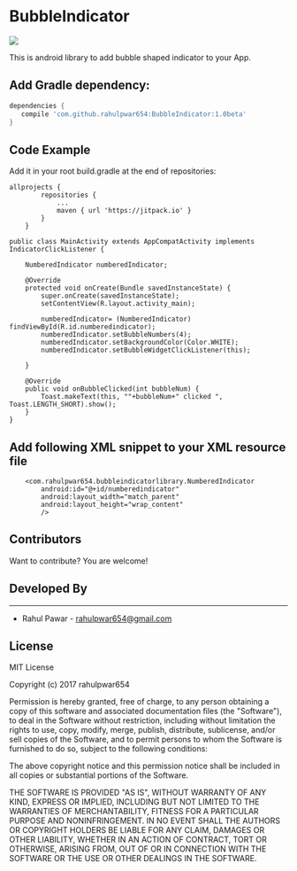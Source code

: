 # BubbleIndicator
[![](https://jitpack.io/v/rahulpwar654/BubbleIndicator.svg)](https://jitpack.io/#rahulpwar654/BubbleIndicator)


This is android library to add bubble shaped indicator to your App.

## Add Gradle dependency:

```gradle
dependencies {
   compile 'com.github.rahulpwar654:BubbleIndicator:1.0beta'
}
```

## Code Example
Add it in your root build.gradle at the end of repositories:
```
allprojects {
		repositories {
			...
			maven { url 'https://jitpack.io' }
		}
	}
```




```
public class MainActivity extends AppCompatActivity implements IndicatorClickListener {

    NumberedIndicator numberedIndicator;

    @Override
    protected void onCreate(Bundle savedInstanceState) {
        super.onCreate(savedInstanceState);
        setContentView(R.layout.activity_main);
       
        numberedIndicator= (NumberedIndicator) findViewById(R.id.numberedindicator);
        numberedIndicator.setBubbleNumbers(4);
        numberedIndicator.setBackgroundColor(Color.WHITE);
        numberedIndicator.setBubbleWidgetClickListener(this);
	
    }

    @Override
    public void onBubbleClicked(int bubbleNum) {
        Toast.makeText(this, ""+bubbleNum+" clicked ", Toast.LENGTH_SHORT).show();
    }
}

```

## Add following XML snippet to your XML resource file
```
    <com.rahulpwar654.bubbleindicatorlibrary.NumberedIndicator
        android:id="@+id/numberedindicator"
        android:layout_width="match_parent"
        android:layout_height="wrap_content"
        />
```



## Contributors

Want to contribute? You are welcome! 

## Developed By
------------

* Rahul Pawar - <rahulpwar654@gmail.com>

## License

MIT License

Copyright (c) 2017 rahulpwar654

Permission is hereby granted, free of charge, to any person obtaining a copy
of this software and associated documentation files (the "Software"), to deal
in the Software without restriction, including without limitation the rights
to use, copy, modify, merge, publish, distribute, sublicense, and/or sell
copies of the Software, and to permit persons to whom the Software is
furnished to do so, subject to the following conditions:

The above copyright notice and this permission notice shall be included in all
copies or substantial portions of the Software.

THE SOFTWARE IS PROVIDED "AS IS", WITHOUT WARRANTY OF ANY KIND, EXPRESS OR
IMPLIED, INCLUDING BUT NOT LIMITED TO THE WARRANTIES OF MERCHANTABILITY,
FITNESS FOR A PARTICULAR PURPOSE AND NONINFRINGEMENT. IN NO EVENT SHALL THE
AUTHORS OR COPYRIGHT HOLDERS BE LIABLE FOR ANY CLAIM, DAMAGES OR OTHER
LIABILITY, WHETHER IN AN ACTION OF CONTRACT, TORT OR OTHERWISE, ARISING FROM,
OUT OF OR IN CONNECTION WITH THE SOFTWARE OR THE USE OR OTHER DEALINGS IN THE
SOFTWARE.
